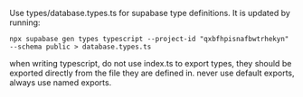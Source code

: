 Use types/database.types.ts for supabase type definitions. It is updated by running: 
```shell
npx supabase gen types typescript --project-id "qxbfhpisnafbwtrhekyn" --schema public > database.types.ts
```

when writing typescript, do not use index.ts to export types, they should be exported directly from the file they are defined in.
never use default exports, always use named exports.